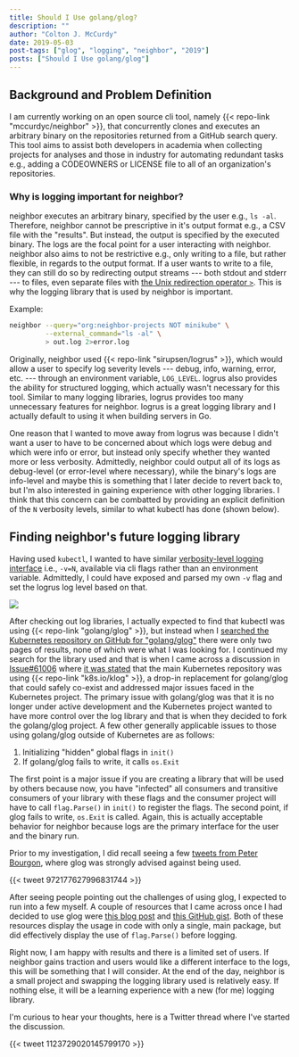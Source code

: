 ```yaml
---
title: Should I Use golang/glog?
description: ""
author: "Colton J. McCurdy"
date: 2019-05-03
post-tags: ["glog", "logging", "neighbor", "2019"]
posts: ["Should I Use golang/glog"]
---
```


## Background and Problem Definition

I am currently working on an open source cli tool, namely {{< repo-link "mccurdyc/neighbor" >}},
that concurrently clones and executes an arbitrary binary on the repositories returned
from a GitHub search query. This tool aims to assist both developers in academia
when collecting projects for analyses and those in industry for automating redundant
tasks e.g., adding a CODEOWNERS or LICENSE file to all of an organization's repositories.

### Why is logging important for neighbor?

neighbor executes an arbitrary binary, specified by the user e.g., `ls -al`. Therefore,
neighbor cannot be prescriptive in it's output format e.g., a CSV file with the "results".
But instead, the output is specified by the executed binary. The logs are the
focal point for a user interacting with neighbor. neighbor also aims to not be
restrictive e.g., only writing to a file, but rather flexible, in regards to the
output format. If a user wants to write to a file, they can still do so by redirecting
output streams --- both stdout and stderr --- to files, even separate files
with [the Unix redirection operator `>`](http://homepages.uc.edu/~thomam/Intro_Unix_Text/IO_Redir_Pipes.html).
This is why the logging library that is used by neighbor is important.

Example:

```bash
neighbor --query="org:neighbor-projects NOT minikube" \
         --external_command="ls -al" \
         > out.log 2>error.log
```

Originally, neighbor used {{< repo-link "sirupsen/logrus" >}}, which would allow
a user to specify log severity levels --- debug, info, warning, error, etc. --- through
an environment variable, `LOG_LEVEL`. logrus also provides the ability for structured
logging, which actually wasn't necessary for this tool. Similar to many logging
libraries, logrus provides too many unnecessary features for neighbor. logrus is
a great logging library and I actually default to using it when building servers
in Go.

One reason that I wanted to move away from logrus was because I didn't want a user
to have to be concerned about which logs were debug and which were info or error,
but instead only specify whether they wanted more or less verbosity. Admittedly,
neighbor could output all of its logs as debug-level (or error-level where necessary),
while the binary's logs are info-level and maybe this is something that I later
decide to revert back to, but I'm also interested in gaining experience with other
logging libraries. I think that this concern can be combatted by providing an
explicit definition of the `N` verbosity levels, similar to what kubectl has
done (shown below).

## Finding neighbor's future logging library

Having used `kubectl`, I wanted to have similar [verbosity-level logging interface](https://kubernetes.io/docs/reference/kubectl/cheatsheet/#kubectl-output-verbosity-and-debugging)
i.e., `-v=N`, available via cli flags rather than an environment variable. Admittedly, I
could have exposed and parsed my own `-v` flag and set the logrus log level based
on that.

![](/images/kubectl-verbosity-logging.png)

After checking out log libraries, I actually expected to find that kubectl was
using {{< repo-link "golang/glog" >}}, but instead when I
[searched the Kubernetes repository on GitHub for "golang/glog"](https://github.com/kubernetes/kubernetes/search?q="golang%2Fglog"&unscoped_q="golang%2Fglog")
there were only two pages of results, none of which were what I was looking for.
I continued my search for the library used and that is when I came across a discussion
in [Issue#61006](https://github.com/kubernetes/kubernetes/issues/61006) where [it
was stated](https://github.com/kubernetes/kubernetes/issues/61006#issuecomment-437606019)
that the main Kubernetes repository was using {{< repo-link "k8s.io/klog" >}}, a
drop-in replacement for golang/glog that could safely co-exist and addressed
major issues faced in the Kubernetes project. The primary issue with golang/glog
was that it is no longer under active development and the Kubernetes project wanted
to have more control over the log library and that is when they decided to fork the golang/glog
project. A few other generally applicable issues to those using golang/glog outside
of Kubernetes are as follows:

1. Initializing "hidden" global flags in `init()`
2. If golang/glog fails to write, it calls `os.Exit`

The first point is a major issue if you are creating a library that will be used
by others because now, you have "infected" all consumers and transitive consumers
of your library with these flags and the consumer project will have to call
`flag.Parse()` in `init()` to register the flags. The second point, if glog
fails to write, `os.Exit` is called. Again, this is actually acceptable behavior
for neighbor because logs are the primary interface for the user and the binary run.

Prior to my investigation, I did recall seeing a few [tweets from Peter Bourgon](https://twitter.com/search?q=from%3Apeterbourgon%20glog&src=typd),
where glog was strongly advised against being used.

{{< tweet 972177627996831744 >}}

After seeing people pointing out the challenges of using glog, I expected to run
into a few myself. A couple of resources that I came across once I had decided to use
glog were [this blog post](https://flowerinthenight.com/blog/2017/12/01/golang-cobra-glog)
and [this GitHub gist](https://gist.github.com/heatxsink/7221ebe499b0767d4784).
Both of these resources display the usage in code with only a single, main package,
but did effectively display the use of `flag.Parse()` before logging.

Right now, I am happy with results and there is a limited set of users. If neighbor
gains traction and users would like a different interface to the logs, this will
be something that I will consider. At the end of the day, neighbor is a small project
and swapping the logging library used is relatively easy. If nothing else, it
will be a learning experience with a new (for me) logging library.

I'm curious to hear your thoughts, here is a Twitter thread where I've started
the discussion.

{{< tweet 1123729020145799170 >}}
